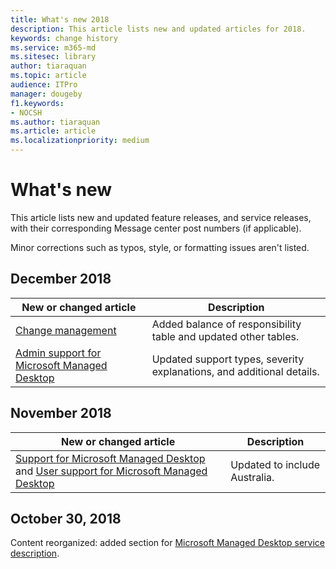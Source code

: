```yaml
---
title: What's new 2018
description: This article lists new and updated articles for 2018.
keywords: change history
ms.service: m365-md
ms.sitesec: library
author: tiaraquan
ms.topic: article
audience: ITPro
manager: dougeby
f1.keywords:
- NOCSH
ms.author: tiaraquan
ms.article: article
ms.localizationpriority: medium
---
```


# What's new

This article lists new and updated feature releases, and service releases, with their corresponding Message center post numbers (if applicable).

Minor corrections such as typos, style, or formatting issues aren't listed.

## December 2018

| New or changed article | Description |
| ----- | ----- |
| [Change management](../overview/change-management.md) | Added balance of responsibility table and updated other tables. |
[Admin support for Microsoft Managed Desktop](../operate/support-request.md) | Updated support types, severity explanations, and additional details. |

## November 2018

| New or changed article | Description |
| ----- | ----- |
| [Support for Microsoft Managed Desktop](../operate/end-user-support.md) and [User support for Microsoft Managed Desktop](../operate/end-user-support.md) | Updated to include Australia. |

## October 30, 2018

Content reorganized: added section for [Microsoft Managed Desktop service description](../overview/service-plan-description.md).

